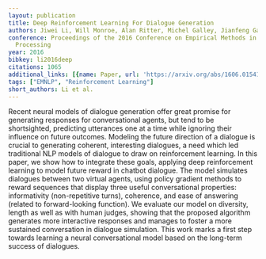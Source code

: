 ```yaml
---
layout: publication
title: Deep Reinforcement Learning For Dialogue Generation
authors: Jiwei Li, Will Monroe, Alan Ritter, Michel Galley, Jianfeng Gao, Dan Jurafsky
conference: Proceedings of the 2016 Conference on Empirical Methods in Natural Language
  Processing
year: 2016
bibkey: li2016deep
citations: 1065
additional_links: [{name: Paper, url: 'https://arxiv.org/abs/1606.01541'}]
tags: ["EMNLP", "Reinforcement Learning"]
short_authors: Li et al.
---
```

Recent neural models of dialogue generation offer great promise for
generating responses for conversational agents, but tend to be shortsighted,
predicting utterances one at a time while ignoring their influence on future
outcomes. Modeling the future direction of a dialogue is crucial to generating
coherent, interesting dialogues, a need which led traditional NLP models of
dialogue to draw on reinforcement learning. In this paper, we show how to
integrate these goals, applying deep reinforcement learning to model future
reward in chatbot dialogue. The model simulates dialogues between two virtual
agents, using policy gradient methods to reward sequences that display three
useful conversational properties: informativity (non-repetitive turns),
coherence, and ease of answering (related to forward-looking function). We
evaluate our model on diversity, length as well as with human judges, showing
that the proposed algorithm generates more interactive responses and manages to
foster a more sustained conversation in dialogue simulation. This work marks a
first step towards learning a neural conversational model based on the
long-term success of dialogues.